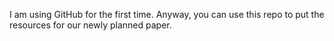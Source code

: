 I am using GitHub for the first time.
Anyway, you can use this repo to put the resources for our newly planned paper.

